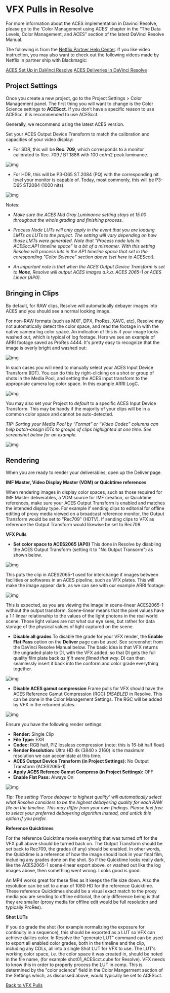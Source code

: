 # VFX Pulls in Resolve

For more information about the ACES implementation in Davinci Resolve, please go to the ‘Color Management using ACES’ chapter in the “The Data Levels, Color Management, and ACES” section of the latest DaVinci Resolve Manual.

The following is from the [Netflix Partner Help Center](https://partnerhelp.netflixstudios.com/hc/en-us/articles/360002088888-Color-Managed-Workflow-in-Resolve-ACES-). If you like video instruction, you may also want to check out the following videos made by Netflix in partner ship with Blackmagic:

[ACES Set Up in DaVinci Resolve](https://www.youtube.com/watch?v=u9Rvm5xiuhk&list=PLsJrJgQkAdTnNB5sbmkRLZaZkcd63W8Nb&index=4)
[ACES Deliveries in DaVinci Resolve](https://www.youtube.com/watch?v=2-H3jgXXTiQ&list=PLsJrJgQkAdTnNB5sbmkRLZaZkcd63W8Nb&index=5)

## Project Settings

Once you create a new project, go to the Project Settings > Color Management panel. The first thing you will want to change is the Color Science settings to **ACEScct**. If you don’t have a specific reason to use ACEScc, it is recommended to use ACEScct. 

Generally, we recommend using the latest ACES version.

Set your ACES Output Device Transform to match the calibration and capacities of your video display:

 - For SDR, this will be **Rec. 709**, which corresponds to a monitor calibrated to Rec. 709 / BT.1886 with 100 cd/m2 peak luminance.
    
![img](img/Netflix1.jpg)

 - For HDR, this will be P3-D65 ST.2084 (PQ) with the corresponding nit level your monitor is capable of. Today, most commonly, this will be P3-D65 ST2084 (1000 nits). 

![img](img/Netflix2.jpg)

Notes: 

 - *Make sure the ACES Mid Gray Luminance setting stays at 15.00 throughout the whole grading and finishing process.*

 - *Process Node LUTs will only apply in the event that you are loading LMTs as LUTs to the project. The setting will vary depending on how those LMTs were generated. Note that "Process node luts in: ACEScc:AP1 timeline space" is a bit of a misnomer. With this setting Resolve will process luts in the AP1 timeline space that set in the coresponding "Color Science" section above (set here to ACEScct).*

 - *An important note is that when the ACES Output Device Transform is set to **None**, Resolve will output ACES images a.k.a. ACES 2065-1 or ACES Linear (AP0).*

## Bringing in Clips

By default, for RAW clips, Resolve will automatically debayer images into ACES and you should see a normal looking image. 

For non-RAW formats (such as MXF, DPX, ProRes, XAVC, etc), Resolve may not automatically detect the color space, and read the footage in with the native camera log color space. An indication of this is if your image looks washed out, which is typical of log footage. Here we see an example of ARRI footage saved as ProRes 4444. It's pretty easy to recognize that the image is overly bright and washed out:

![img](img/Resolve8.jpg)

In such cases you will need to manually select your ACES Input Device Transform (IDT). You can do this by right-clicking on a shot or group of shots in the Media Pool, and setting the ACES input transform to the appropriate camera log color space. In this example ARRI LogC. 

![img](img/Resolve9.jpg)

You may also set your Project to *default* to a specific ACES Input Device Transform. This may be handy if the majority of your clips will be in a common color space and cannot be auto-detected. 

*TIP: Sorting your Media Pool by “Format” or “Video Codec” columns can help batch-assign IDTs to groups of clips highlighted at one time. See screenshot below for an example.*

![img](img/Netflix4.jpg)

## Rendering

When you are ready to render your deliverables, open up the Deliver page.
 
**IMF Master, Video Display Master (VDM) or Quicktime references**

When rendering images in display color spaces, such as those required for IMF Master deliverables, a VDM source for IMF creation, or Quicktime references, make sure your ACES Output Transform is enabled and matches the intended display type. For example if sending clips to editorial for offline editing of proxy media viewed on a broadcast reference monitor, the Output Transform would be set to "Rec709" (HDTV). If sending clips to VFX as reference the Output Transform would likewise be set to Rec709.
 
**VFX Pulls**

 - **Set color space to ACES2065 (AP0)** This done in Resolve by disabling the ACES Output Transform (setting it to "No Output Transorm") as shown below.
 
![img](img/Netflix5.jpg)

This puts the clip in ACES2065-1 used for interchange if images between facilities or softwares in an ACES pipeline, such as VFX plates. This will make the image appear dark, as we can see with our example ARRI footage:

![img](img/Resolve10.jpg)

This is expected, as you are viewing the image in scene-linear ACES2065-1 without the output transform. Scene-linear means that the pixel values have a 1:1 linear relationahip to the values of the light photons in the real world scene. Those light values are not what our eye sees, but rather for data storage of the physical values of light captured on the scene.

 - **Disable all grades** To disable the grade for your VFX render, the **Enable Flat Pass** option on the **Deliver** page can be used. See screenshot from the DaVinci Resolve Manual below. The basic idea is that VFX returns the ungraded plate to DI, with the VFX added, so that DI gets the full quality film plate back *as if it were filmed that way*. DI can then seamlessly insert it back into the conform and color grade everything together. 

![img](img/Netflix6.jpg)

 - **Disable ACES gamut compression** Frame pulls for VFX should have the ACES Reference Gamut Compression (RGC) *DISABLED* in Resolve. This can be done in the Color Management Settings. The RGC will be added by VFX in the returned plates.

![img](img/Netflix8.jpg)

Ensure you have the following render settings:

 - **Render:** 	Single Clip
 - **File Type:** 	EXR
 - **Codec:** 	RGB half, PIZ lossless compression (note: this is 16-bit half float)
 - **Render Resolution:** 	Ultra HD 4k (3840 x 2160) is the maximum resolution we can accomidate at this time.
 - **ACES Output Device Transform (in Project Settings):** 	No Output Transform (ACES2065-1)
 - **Apply ACES Referece Gamut Compress (in Project Settings):** OFF
 - **Enable Flat Pass:** 	Always On

![img](img/Netflix7.jpg)

*Tip: The setting ‘Force debayer to highest quality’  will automatically select what Resolve considers to be the highest debayering quality for each RAW file on the timeline. This may differ from your own findings. Please feel free to select your preferred debayering algorithm instead, and untick this option if you prefer.*

**Reference Quicktimes**

For the reference Quicktime movie everything that was turned off for the VFX pull above should be turned back on. The Output Transform should be set back to Rec709, the grades (if any) should be enabled. In other words, the Quicktime is a reference of how the image should look in your final film, including any grades done on the shot. So if the Quicktime looks really dark, like the ACES2065-1 scene-linear export above, or washed out like the log images above, then something went wrong. Looks good is good.

An MP4 works great for these files as it keeps the file size down. Also the resolution can be set to a max of 1080 HD for the reference Quicktime. These reference Quicktimes should be a visual exact match to the proxy media you are sending to offline editorial, the only difference being is that they are smaller (proxy media for offline edit would be full resolution and typically ProRes).

**Shot LUTs**

If you do grade the shot (for example normalizing the exposure for continuity in a sequence), this should be exported as a LUT so VFX can achieve dailies color. In Resolve the "generate LUT" command can be used to export all enabled color grades, both in the timeline and the clip, including any CDLs, all into a single Shot LUT for VFX to use. The LUT's working color space, i.e. the color space it was created in, should be noted in the file name, (for example shot01_ACEScct.cube for Resolve). VFX needs to know this in order to properly process the LUT in comp. This is determined by the "color science" field in the Color Mangerment section of the Settings which, as discussed above, would typically be set to ACEScct.


[Back to VFX Pulls](VFXpulls.md)
